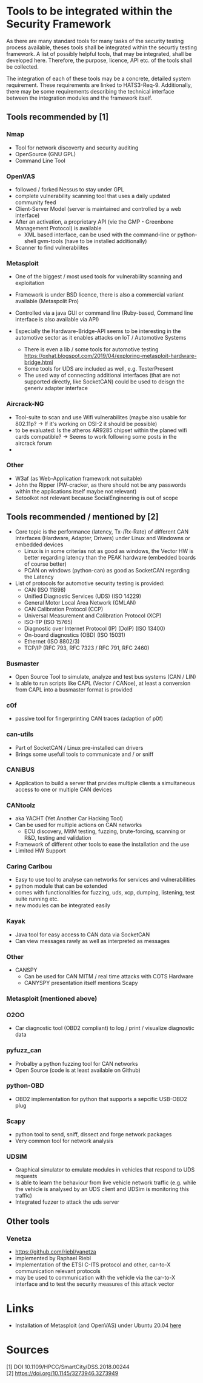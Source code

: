 # Tools to be integrated within the Security Framework

As there are many standard tools for many tasks of the security testing process available, theses tools shall be integrated within the securtiy testing framework. A list of possibly helpful tools, that may be integrated, shall be developed here. Therefore, the purpose, licence, API etc. of the tools shall be collected.

The integration of each of these tools may be a concrete, detailed system requirement. These requirements are linked to HATS3-Req-9. Additionally, there may be some requirements describing the technical interface between the integration modules and the framework itself.

## Tools recommended by [1]

### Nmap

- Tool for network discoverty and security auditing
- OpenSource (GNU GPL)
- Command Line Tool

### OpenVAS

- followed / forked Nessus to stay under GPL
- complete vulnerability scanning tool that uses a daily updated community feed
- Client-Server Model (server is maintained and controlled by a web interface)
- After an activation, a proprietary API (vie the GMP - Greenbone Management Protocol) is available
  - XML based interface, can be used with the command-line or python-shell gvm-tools (have to be installed additionally)
- Scanner to find vulnerabilites

### Metasploit

- One of the biggest / most used tools for vulnerability scanning and exploitation
- Framework is under BSD licence, there is also a commercial variant available (Metaspolit Pro)
- Controlled via a java GUI or command line (Ruby-based, Command line interface is also available via API)

- Especially the Hardware-Bridge-API seems to be interesting in the automotive sector as it enables attacks on IoT / Automotive Systems
  - There is even a lib / some tools for automotive testing https://oxhat.blogspot.com/2019/04/exploring-metasploit-hardware-bridge.html
  - Some tools for UDS are included as well, e.g. TesterPresent
  - The used way of connecting additional interfaces (that are not supported directly, like SocketCAN) could be used to deisgn the generiv adapter interface

### Aircrack-NG

- Tool-suite to scan and use Wifi vulnerabilites (maybe also usable for 802.11p? -> If it's working on OSI-2 it should be possible)
- to be evaluated: Is the atheros AR9285 chipset within the planed wifi cards compatible? -> Seems to work following some posts in the aircrack forum
- 
### Other

- W3af (as Web-Application framework not suitable)
- John the Ripper (PW-cracker, as there should not be any passwords within the applications itself maybe not relevant)
- Setoolkot not relevant because SocialEngineering is out of scope

## Tools recommended / mentioned by [2]

- Core topic is the performance (latency, Tx-/Rx-Rate) of different CAN Interfaces (Hardware, Adapter, Drivers) under Linux and Windowns or embedded devices
  - Linux is in some criterias not as good as windows, the Vector HW is better regarding latency than the PEAK hardware (embedded boards of course better)
  - PCAN on windows (python-can) as good as SocketCAN regarding the Latency
- List of protocols for automotive security testing is provided:
  - CAN (ISO 11898)
  - Unified Diagnostic Services (UDS) (ISO 14229)
  - General Motor Local Area Network (GMLAN)
  - CAN Calibration Protocol (CCP)
  - Universal Measurement and Calibration Protocol (XCP) 
  - ISO-TP (ISO 15765)
  - Diagnostic over Internet Protocol (IP) (DoIP) (ISO 13400) 
  - On-board diagnostics (OBD) (ISO 15031) 
  - Ethernet (ISO 8802/3)
  - TCP/IP (RFC 793, RFC 7323 / RFC 791, RFC 2460)

### Busmaster

- Open Source Tool to simulate, analyze and test bus systems (CAN / LIN)
- Is able to run scripts like CAPL (Vector / CANoe), at least a conversion from CAPL into a busmaster format is provided

### c0f

- passive tool for fingerprinting CAN traces (adaption of p0f)

### can-utils

- Part of SocketCAN / Linux pre-installed can drivers
- Brings some usefull tools to communicate and / or sniff

### CANiBUS

- Application to build a server that prvides multiple clients a simultaneous access to one or multiple CAN devices

### CANtoolz

- aka YACHT (Yet Another Car Hacking Tool)
- Can be used for multiple actions on CAN networks
  - ECU discovery, MitM testing, fuzzing, brute-forcing, scanning or R&D, testing and validation
- Framework of different other tools to ease the installation and the use
- Limited HW Support

### Caring Caribou

- Easy to use tool to analyse can networks for services and vulnerabilities
- python module that can be extended
- comes with functionalities for fuzzing, uds, xcp, dumping, listening, test suite running etc.
- new modules can be integrated easily

### Kayak

- Java tool for easy access to CAN data via SocketCAN
- Can view messages rawly as well as interpreted as messages

### Other

- CANSPY
  - Can be used for CAN MITM / real time attacks with COTS Hardware
  - CANYSPY presentation itself mentions Scapy

### Metasploit (mentioned above)

### O2OO

- Car diagnostic tool (OBD2 compliant) to log / print / visualize diagnostic data

### pyfuzz_can

- Probalby a python fuzzing tool for CAN networks
- Open Source (code is at least available on Github)

### python-OBD

- OBD2 implementation for python that supports a sepcific USB-OBD2 plug

### Scapy

- python tool to send, sniff, dissect and forge network packages
- Very common tool for network analysis

### UDSIM

- Graphical simulator to emulate modules in vehicles that respond to UDS requests
- Is able to learn the behaviour from live vehicle network traffic (e.g. while the vehicle is analysed by an UDS client and UDSim is monitoring this traffic)
- Integrated fuzzer to attack the uds server

## Other tools

### Venetza

- https://github.com/riebl/vanetza
- implemented by Raphael Riebl
- Implementation of the ETSI C-ITS protocol and other, car-to-X communication relevant protocols
- may be used to communication with the vehicle via the car-to-X interface and to test the security measures of this attack vector

# Links

- Installation of Metasploit (and OpenVAS) under Ubuntu 20.04 [here](https://hedgehogsecurity.co.uk/blog/2020/10/06/installing-metasploit/)

# Sources

[1] DOI 10.1109/HPCC/SmartCity/DSS.2018.00244 \
[2] https://doi.org/10.1145/3273946.3273949

